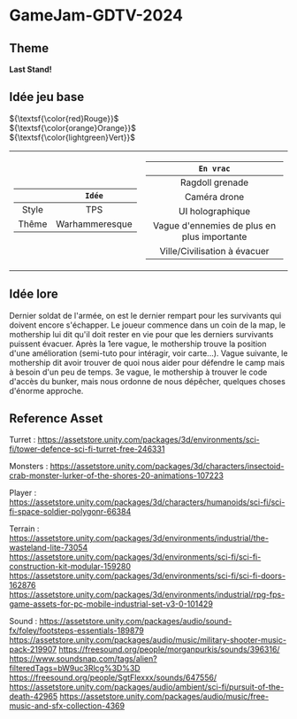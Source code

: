 # GameJam-GDTV-2024

## Theme

**Last Stand!**

## Idée jeu base

${\textsf{\color{red}Rouge}}$  
${\textsf{\color{orange}Orange}}$  
${\textsf{\color{lightgreen}Vert}}$

<table>
<tr><td>

|       |     `Idée`     |
| :---: | :------------: |
| Style |      TPS       |
| Thême | Warhammeresque |

</td><td>

|                  `En vrac`                  |
| :-----------------------------------------: |
|               Ragdoll grenade               |
|                Caméra drone                 |
|              UI holographique               |
| Vague d'ennemies de plus en plus importante |
|        Ville/Civilisation à évacuer         |

</td></tr> </table>

## Idée lore

Dernier soldat de l'armée, on est le dernier rempart pour les survivants qui doivent encore s'échapper.
Le joueur commence dans un coin de la map, le mothership lui dit qu'il doit rester en vie pour que les derniers survivants puissent évacuer. Après la 1ere vague, le mothership trouve la position d'une amélioration (semi-tuto pour intéragir, voir carte...). Vague suivante, le mothership dit avoir trouver de quoi nous aider pour défendre le camp mais à besoin d'un peu de temps. 3e vague, le mothership à trouver le code d'accès du bunker, mais nous ordonne de nous dépêcher, quelques choses d'énorme approche.

## Reference Asset

Turret :
https://assetstore.unity.com/packages/3d/environments/sci-fi/tower-defence-sci-fi-turret-free-246331

Monsters :
https://assetstore.unity.com/packages/3d/characters/insectoid-crab-monster-lurker-of-the-shores-20-animations-107223

Player :
https://assetstore.unity.com/packages/3d/characters/humanoids/sci-fi/sci-fi-space-soldier-polygonr-66384

Terrain :
https://assetstore.unity.com/packages/3d/environments/industrial/the-wasteland-lite-73054
https://assetstore.unity.com/packages/3d/environments/sci-fi/sci-fi-construction-kit-modular-159280
https://assetstore.unity.com/packages/3d/environments/sci-fi/sci-fi-doors-162876
https://assetstore.unity.com/packages/3d/environments/industrial/rpg-fps-game-assets-for-pc-mobile-industrial-set-v3-0-101429

Sound :
https://assetstore.unity.com/packages/audio/sound-fx/foley/footsteps-essentials-189879
https://assetstore.unity.com/packages/audio/music/military-shooter-music-pack-219907
https://freesound.org/people/morganpurkis/sounds/396316/
https://www.soundsnap.com/tags/alien?filteredTags=bW9uc3Rlcg%3D%3D
https://freesound.org/people/SgtFlexxx/sounds/647556/
https://assetstore.unity.com/packages/audio/ambient/sci-fi/pursuit-of-the-death-42965
https://assetstore.unity.com/packages/audio/music/free-music-and-sfx-collection-4369
